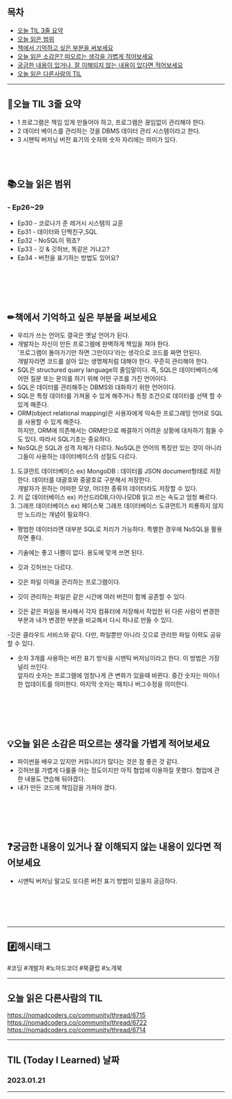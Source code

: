 
## 목차

- [오늘 TIL 3줄 요약](#오늘-TIL-3줄-요약)
- [오늘 읽은 범위](#오늘-읽은-범위)
- [책에서 기억하고 싶은 부분을 써보세요](#책에서-기억하고-싶은-부분을-써보세요)
- [오늘 읽은 소감은? 떠오르는 생각을 가볍게 적어보세요](#오늘-읽은-소감은-떠오르는-생각을-가볍게-적어보세요)
- [궁금한 내용이 있거나, 잘 이해되지 않는 내용이 있다면 적어보세요](#궁금한-내용이-있거나-잘-이해되지-않는-내용이-있다면-적어보세요)
- [오늘 읽은 다른사람의 TIL](#오늘-읽은-다른사람의-TIL)

***
## 🌠오늘 TIL 3줄 요약

- 1 프로그램은 책임 있게 만들어야 하고, 프로그램은 끊임없이 관리해야 한다. 
- 2 데이터 베이스를 관리하는 것을 DBMS 데이터 관리 시스템이라고 한다. 
- 3 시맨틱 버저닝 버전 표기의 숫자와 숫자 자리에는 의미가 있다.
<br>
<br>


## 📚오늘 읽은 범위

### - Ep26~29
- Ep30 - 코로나가 준 레거시 시스템의 교훈
- Ep31 - 데이터와 단짝친구,SQL
- Ep32 - NoSQL이 뭐죠?
- Ep33 - 깃 & 깃허브, 똑같은 거냐고?
- Ep34 - 버전을 표기하는 방법도 있어요?
 
<br>
<br>
<br>
<br>


## ✏책에서 기억하고 싶은 부분을 써보세요
- 우리가 쓰는 언어도 결국은 옛날 언어가 된다.
- 개발자는 자신이 만든 프로그렘에 완벽하게 책임을 져야 한다.<br>
'프로그램이 돌아가기만 하면 그만이다'라는 생각으로 코드를 짜면 안된다.<br>
개발자라면 코드를 살아 있는 생명체처럼 대해야 한다. 꾸준히 관리해야 한다.<br>
- SQL은 structured query language의 줄임말이다. 즉, SQL은 데이터베이스에 어떤 질문 또는 문의를 하기 위해 어떤 구조를 가진 언어이다.
- SQL은 데이터를 관리해주는 DBMS와 대화하기 위한 언어이다.
- SQL은 특정 데이터를 가져올 수 있게 해주거나 특정 조건으로 데이터를 선택 할 수 있게 해준다. 
- ORM(object relational mapping)은 사용자에게 익숙한 프로그래밍 언어로 SQL을 사용할 수 있게 해준다.<br>
하지만, ORM에 의존해서는 ORM만으로 해결하기 어려운 상황에 대처하기 힘들 수도 있다. 따라서 SQL기초는 중요하다.
- NoSQL은 SQL과 성격 자체가 다르다. NoSQL은 언어의 특징만 있는 것이 아니라 그들이 사용하는 데이터베이스의 성질도 다르다.
1. 도큐먼트 데이터베이스 ex) MongoDB : 데이터를 JSON document형태로 저장한다. 데이터를 대괄호와 중괄호로 구분해서 저장한다.<br>
개발자가 원하는 어떠한 모양, 어더한 종류의 데이터라도 저장할 수 있다.
2. 키 값 데이터베이스 ex) 카산드라DB,다이나모DB  읽고 쓰는 속도고 엄청 빠르다. 
3. 그래프 데이터베이스 ex) 페이스북 그래프 데이터베이스 도큐먼트가 피룡하지 않지만 노드라는 개념이 필요하다.

- 평범한 데이터라면 대부분 SQL로 처리가 가능하다. 특별한 경우에 NoSQL을 활용하면 좋다.
- 기술에는 좋고 나쁨이 없다. 용도에 맞게 쓰면 된다.

- 깃과 깃허브는 다르다.
- 깃은 파일 이력을 관리하는 프로그램이다.
- 깃이 관리하는 파일은 같은 시간에 여러 버전이 함께 공존할 수 있다.
- 깃은 같은 파일을 복사해서 각자 컴퓨터에 저장해서 작업한 뒤 다른 사람이 변경한 부분과 내가 변경한 부분을 비교해서 다시 하나로 만들 수 있다.

-깃은 클라우드 서비스와 같다. 다만, 파일뿐만 아니라 깃으로 관리한 파일 이력도 공유할 수 있다.

- 숫자 3개를 사용하는 버전 표기 방식을 시맨틱 버저닝이라고 한다. 이 방법은 가장 널리 쓰인다.<br>
앞자리 숫자는 프로그램에 엄청나게 큰 변화가 있을때 바뀐다. 중간 숫자는 마이너한 업데이트를 의미한다. 마지막 숫자는 패치나 버그수정을 의미한다.


<br>
<br>
<br>
<br>


## 💡오늘 읽은 소감은 떠오르는 생각을 가볍게 적어보세요
- 파이썬을 배우고 있지만  커뮤니티가 많다는 것은 참 좋은 것 같다. 
- 깃허브를 가볍게 다룰줄 아는 정도이지만 아직 협업에 이용하질 못했다. 협업에 관한 내용도 연습해 둬야겠다.
- 내가 만든 코드에 책임감을 가져야 겠다.
<br>
<br>
<br>
<br>


## ❓궁금한 내용이 있거나 잘 이해되지 않는 내용이 있다면 적어보세요
- 시맨틱 버저닝 말고도 또다른 버전 표기 방법이 있을지 궁금하다.


<br>
<br>
<br>
<br>







***

## #️⃣해시태그 ##
#코딩 #개발자 #노마드코더 #북클럽 #노개북

***

## 오늘 읽은 다른사람의 TIL
https://nomadcoders.co/community/thread/6715  
https://nomadcoders.co/community/thread/6722     
https://nomadcoders.co/community/thread/6714  

***

## TIL (Today I Learned) 날짜
  
  ### 2023.01.21
  
***
